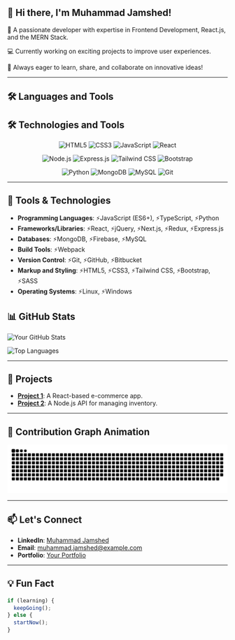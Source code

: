 ## 👋 Hi there, I'm Muhammad Jamshed!

🌟 A passionate developer with expertise in Frontend Development, React.js, and the MERN Stack.

💻 Currently working on exciting projects to improve user experiences.

🚀 Always eager to learn, share, and collaborate on innovative ideas!

---

## 🛠 Languages and Tools

## 🛠 Technologies and Tools

<p align="center">
  <img src="https://cdn.jsdelivr.net/gh/devicons/devicon/icons/html5/html5-original.svg" alt="HTML5" width="80" height="80" style="animation: blink 1.5s infinite;"/>
  <img src="https://cdn.jsdelivr.net/gh/devicons/devicon/icons/css3/css3-original.svg" alt="CSS3" width="80" height="80" style="animation: blink 1.5s infinite;"/>
  <img src="https://cdn.jsdelivr.net/gh/devicons/devicon/icons/javascript/javascript-original.svg" alt="JavaScript" width="80" height="80" style="animation: blink 1.5s infinite;"/>
  <img src="https://cdn.jsdelivr.net/gh/devicons/devicon/icons/react/react-original.svg" alt="React" width="80" height="80" style="animation: blink 1.5s infinite;"/>
</p>
<p align="center">
  <img src="https://cdn.jsdelivr.net/gh/devicons/devicon/icons/nodejs/nodejs-original.svg" alt="Node.js" width="80" height="80" style="animation: blink 1.5s infinite;"/>
  <img src="https://cdn.jsdelivr.net/gh/devicons/devicon/icons/express/express-original.svg" alt="Express.js" width="80" height="80" style="animation: blink 1.5s infinite;"/>
  <img src="https://cdn.jsdelivr.net/gh/devicons/devicon/icons/tailwindcss/tailwindcss-plain.svg" alt="Tailwind CSS" width="80" height="80" style="animation: blink 1.5s infinite;"/>
  <img src="https://cdn.jsdelivr.net/gh/devicons/devicon/icons/bootstrap/bootstrap-plain.svg" alt="Bootstrap" width="80" height="80" style="animation: blink 1.5s infinite;"/>
</p>
<p align="center">
  <img src="https://cdn.jsdelivr.net/gh/devicons/devicon/icons/python/python-original.svg" alt="Python" width="80" height="80" style="animation: blink 1.5s infinite;"/>
  <img src="https://cdn.jsdelivr.net/gh/devicons/devicon/icons/mongodb/mongodb-original.svg" alt="MongoDB" width="80" height="80" style="animation: blink 1.5s infinite;"/>
  <img src="https://cdn.jsdelivr.net/gh/devicons/devicon/icons/mysql/mysql-original.svg" alt="MySQL" width="80" height="80" style="animation: blink 1.5s infinite;"/>
  <img src="https://cdn.jsdelivr.net/gh/devicons/devicon/icons/git/git-original.svg" alt="Git" width="80" height="80" style="animation: blink 1.5s infinite;"/>
</p>

---

## 🔧 Tools & Technologies

- **Programming Languages**: ⚡JavaScript (ES6+), ⚡TypeScript, ⚡Python
- **Frameworks/Libraries**: ⚡React, ⚡jQuery, ⚡Next.js, ⚡Redux, ⚡Express.js
- **Databases**: ⚡MongoDB, ⚡Firebase, ⚡MySQL
- **Build Tools**: ⚡Webpack
- **Version Control**: ⚡Git, ⚡GitHub, ⚡Bitbucket
- **Markup and Styling**: ⚡HTML5, ⚡CSS3, ⚡Tailwind CSS, ⚡Bootstrap, ⚡SASS
- **Operating Systems**: ⚡Linux, ⚡Windows


## 📊 GitHub Stats
![Your GitHub Stats](https://github-readme-stats.vercel.app/api?username=muhammadjamshed7&show_icons=true&theme=radical)

![Top Languages](https://github-readme-stats.vercel.app/api/top-langs/?username=muhammadjamshed7&layout=compact&theme=radical)

---

## 🚀 Projects
- **[Project 1](#)**: A React-based e-commerce app.
- **[Project 2](#)**: A Node.js API for managing inventory.

---

## 🐍 Contribution Graph Animation

![Snake animation](https://raw.githubusercontent.com/Platane/snk/output/github-contribution-grid-snake.svg)

---



## 📫 Let's Connect
- **LinkedIn**: [Muhammad Jamshed](https://linkedin.com/in/muhammadjamshed7)
- **Email**: [muhammad.jamshed@example.com](mailto:muhammad.jamshed@example.com)
- **Portfolio**: [Your Portfolio](#)

---

## 💡 Fun Fact
```javascript
if (learning) {
  keepGoing();
} else {
  startNow();
}
